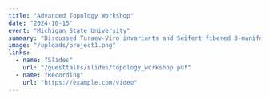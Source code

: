 ```yaml
---
title: "Advanced Topology Workshop"
date: "2024-10-15"
event: "Michigan State University"
summary: "Discussed Turaev-Viro invariants and Seifert fibered 3-manifolds."
image: "/uploads/project1.png"
links:
  - name: "Slides"
    url: "/guesttalks/slides/topology_workshop.pdf"
  - name: "Recording"
    url: "https://example.com/video"
---
```

